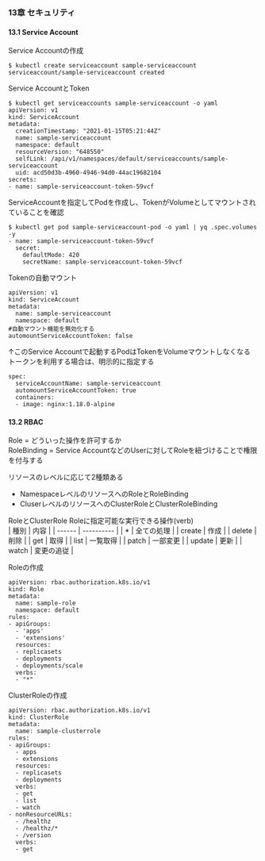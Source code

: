 ### 13章 セキュリティ
#### 13.1 Service Account

Service Accountの作成
```
$ kubectl create serviceaccount sample-serviceaccount
serviceaccount/sample-serviceaccount created
```

Service AccountとToken
```
$ kubectl get serviceaccounts sample-serviceaccount -o yaml
apiVersion: v1
kind: ServiceAccount
metadata:
  creationTimestamp: "2021-01-15T05:21:44Z"
  name: sample-serviceaccount
  namespace: default
  resourceVersion: "648550"
  selfLink: /api/v1/namespaces/default/serviceaccounts/sample-serviceaccount
  uid: acd50d3b-4960-4946-94d0-44ac19682104
secrets:
- name: sample-serviceaccount-token-59vcf
```

ServiceAccountを指定してPodを作成し、TokenがVolumeとしてマウントされていることを確認
```
$ kubectl get pod sample-serviceaccount-pod -o yaml | yq .spec.volumes -y
- name: sample-serviceaccount-token-59vcf
  secret:
    defaultMode: 420
    secretName: sample-serviceaccount-token-59vcf
```

Tokenの自動マウント
```
apiVersion: v1
kind: ServiceAccount
metadata:
  name: sample-serviceaccount
  namespace: default
#自動マウント機能を無効化する
automountServiceAccountToken: false
```
↑このService Accountで起動するPodはTokenをVolumeマウントしなくなる<br>
トークンを利用する場合は、明示的に指定する
```
spec:
  serviceAccountName: sample-serviceaccount
  automountServiceAccountToken: true
  containers:
  - image: nginx:1.18.0-alpine
```

#### 13.2 RBAC

Role = どういった操作を許可するか<br>
RoleBinding = Service AccountなどのUserに対してRoleを紐づけることで権限を付与する

リソースのレベルに応じて2種類ある
- NamespaceレベルのリソースへのRoleとRoleBinding
- CluserレベルのリソースへのClusterRoleとClusterRoleBinding

RoleとClusterRole
Roleに指定可能な実行できる操作(verb)<br>
| 種別   | 内容       | 
| ------ | ---------- | 
| *      | 全ての処理 | 
| create | 作成       | 
| delete | 削除       | 
| get    | 取得       | 
| list   | 一覧取得   | 
| patch  | 一部変更   | 
| update | 更新       | 
| watch | 変更の追従  | 

Roleの作成
```
apiVersion: rbac.authorization.k8s.io/v1
kind: Role
metadata:
  name: sample-role
  namespace: default
rules:
- apiGroups:
  - 'apps'
  - 'extensions'
  resources:
  - replicasets
  - deployments
  - deployments/scale
  verbs:
  - "*"
```

ClusterRoleの作成
```
apiVersion: rbac.authorization.k8s.io/v1
kind: ClusterRole
metadata:
  name: sample-clusterrole
rules:
- apiGroups:
  - apps
  - extensions
  resources:
  - replicasets
  - deployments
  verbs:
  - get
  - list
  - watch
- nonResourceURLs:
  - /healthz
  - /healthz/*
  - /version
  verbs:
  - get
```
